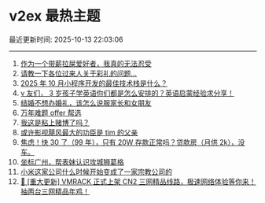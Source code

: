 # v2ex 最热主题

最近更新时间: 2025-10-13 22:03:06

--- 
1. [作为一个带薪拉屎爱好者，我真的无法忍受](https://www.v2ex.com/t/1164719) 
2. [请教一下各位过来人关于彩礼的问题...](https://www.v2ex.com/t/1164705) 
3. [2025 年 10 月小程序开发的最佳技术栈是什么？](https://www.v2ex.com/t/1164720) 
4. [v 友们， 3 岁孩子学英语你们都是怎么安排的？英语启蒙经验求分享！](https://www.v2ex.com/t/1164725) 
5. [结婚不想办婚礼，该怎么说服家长和女朋友](https://www.v2ex.com/t/1164757) 
6. [万年难题 offer 帮选](https://www.v2ex.com/t/1164752) 
7. [我这是粘上赌博了吗？](https://www.v2ex.com/t/1164754) 
8. [或许影视飓风最大的功臣是 tim 的父亲](https://www.v2ex.com/t/1164790) 
9. [焦虑！快 30 了（99 年），只有 20W 存款正常吗？贷款房（月供 2k），没车。](https://www.v2ex.com/t/1164794) 
10. [坐标广州，帮表妹认识攻城狮葛格](https://www.v2ex.com/t/1164807) 
11. [小米这家公司什么时候开始变成了一家宗教公司的](https://www.v2ex.com/t/1164838) 
12. [🚀 [重大更新] VMRACK 正式上架 CN2 三网精品线路，极速网络体验等你来！抽两台三网精品年鸡！](https://www.v2ex.com/t/1164867) 
